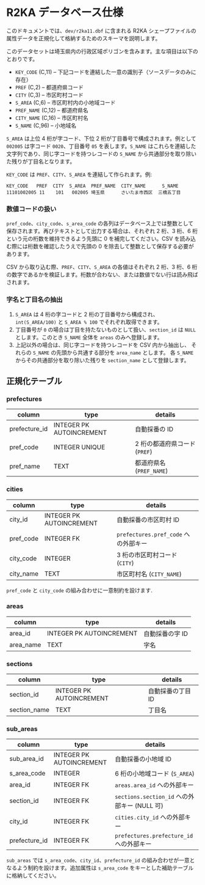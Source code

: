# R2KA データベース仕様

このドキュメントでは、`dev/r2ka11.dbf` に含まれる R2KA シェープファイルの属性データを正規化して格納するためのスキーマを説明します。

このデータセットは埼玉県内の行政区域ポリゴンを含みます。主な項目は以下のとおりです。

- `KEY_CODE` (C,11) – 下記コードを連結した一意の識別子（ソースデータのみに存在）
- `PREF` (C,2) – 都道府県コード
- `CITY` (C,3) – 市区町村コード
- `S_AREA` (C,6) – 市区町村内の小地域コード
- `PREF_NAME` (C,12) – 都道府県名
- `CITY_NAME` (C,16) – 市区町村名
- `S_NAME` (C,96) – 小地域名

`S_AREA` は上位 4 桁が字コード、下位 2 桁が丁目番号で構成されます。例として `002005` は字コード `0020`、丁目番号 `05` を表します。`S_NAME` はこれらを連結した文字列であり、同じ字コードを持つレコードの `S_NAME` から共通部分を取り除いた残りが丁目名となります。

`KEY_CODE` は `PREF`、`CITY`、`S_AREA` を連結して作られます。例:

```
KEY_CODE   PREF  CITY  S_AREA  PREF_NAME  CITY_NAME      S_NAME
11101002005 11    101   002005 埼玉県      さいたま市西区  三橋五丁目
```

### 数値コードの扱い

`pref_code`、`city_code`、`s_area_code` の各列はデータベース上では整数として保存されます。再びテキストとして出力する場合は、それぞれ 2 桁、3 桁、6 桁という元の桁数を維持できるよう先頭に 0 を補完してください。CSV を読み込む際には桁数を確認したうえで先頭の 0 を除去して整数として保存する必要があります。

CSV から取り込む際、`PREF`、`CITY`、`S_AREA` の各値はそれぞれ 2 桁、3 桁、6 桁の数字であるかを検証します。桁数が合わない、または数値でない行は読み飛ばされます。

### 字名と丁目名の抽出

1. `S_AREA` は 4 桁の字コードと 2 桁の丁目番号から構成され、`int(S_AREA/100)` と `S_AREA % 100` でそれぞれ取得できます。
2. 丁目番号が `0` の場合は丁目を持たないものとして扱い、`section_id` は `NULL` とします。このとき `S_NAME` 全体を `areas` のみへ登録します。
3. 上記以外の場合は、同じ字コードを持つレコードを CSV 内から抽出し、
   それらの `S_NAME` の先頭から共通する部分を `area_name` とします。
   各 `S_NAME` からその共通部分を取り除いた残りを `section_name` として登録します。

## 正規化テーブル

### prefectures
| column        | type                        | details                              |
|---------------|-----------------------------|--------------------------------------|
| prefecture_id | INTEGER PK AUTOINCREMENT   | 自動採番の ID                        |
| pref_code     | INTEGER UNIQUE             | 2 桁の都道府県コード (`PREF`)        |
| pref_name     | TEXT                       | 都道府県名 (`PREF_NAME`)             |

### cities
| column   | type                      | details |
|----------|---------------------------|--------------------------------|
| city_id  | INTEGER PK AUTOINCREMENT | 自動採番の市区町村 ID |
| pref_code| INTEGER FK               | `prefectures.pref_code` への外部キー |
| city_code| INTEGER                  | 3 桁の市区町村コード (`CITY`) |
| city_name| TEXT                     | 市区町村名 (`CITY_NAME`) |

`pref_code` と `city_code` の組み合わせに一意制約を設けます.

### areas
| column     | type                      | details |
|------------|---------------------------|------------------------------|
| area_id    | INTEGER PK AUTOINCREMENT | 自動採番の字 ID |
| area_name  | TEXT                     | 字名 |

### sections
| column        | type                      | details                                                    |
|---------------|---------------------------|------------------------------------------------------------|
| section_id    | INTEGER PK AUTOINCREMENT | 自動採番の丁目 ID |
| section_name  | TEXT                     | 丁目名 |

### sub_areas
| column        | type                      | details |
|---------------|---------------------------|---------------------------------------|
| sub_area_id   | INTEGER PK AUTOINCREMENT | 自動採番の小地域 ID |
| s_area_code   | INTEGER                  | 6 桁の小地域コード (`S_AREA`) |
| area_id       | INTEGER FK               | `areas.area_id` への外部キー |
| section_id    | INTEGER FK               | `sections.section_id` への外部キー (NULL 可) |
| city_id       | INTEGER FK               | `cities.city_id` への外部キー |
| prefecture_id | INTEGER FK               | `prefectures.prefecture_id` への外部キー |

`sub_areas` では `s_area_code`、`city_id`、`prefecture_id` の組み合わせが一意となるよう制約を設けます。追加属性は `s_area_code` をキーとした補助テーブルに格納してください。


